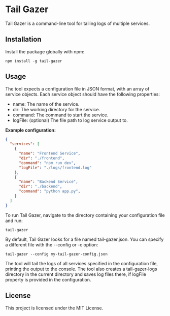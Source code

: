 # Tail Gazer

Tail Gazer is a command-line tool for tailing logs of multiple services.

## Installation

Install the package globally with npm:

```
npm install -g tail-gazer
```

## Usage

The tool expects a configuration file in JSON format, with an array of service objects.
Each service object should have the following properties:

- name: The name of the service.
- dir: The working directory for the service.
- command: The command to start the service.
- logFile: (optional) The file path to log service output to.

**Example configuration:**

```json
{
  "services": [
    {
      "name": "Frontend Service",
      "dir": "./frontend",
      "command": "npm run dev",
      "logFile": "./logs/frontend.log"
    },
    {
      "name": "Backend Service",
      "dir": "./backend",
      "command": "python app.py",
    }
  ]
}
```

To run Tail Gazer, navigate to the directory containing your configuration file and run:

```
tail-gazer
```

By default, Tail Gazer looks for a file named tail-gazer.json. You can specify a different file with the --config or -c option:

```
tail-gazer --config my-tail-gazer-config.json
```

The tool will tail the logs of all services specified in the configuration file, printing the output to the console. The tool also creates a tail-gazer-logs directory in the current directory and saves log files there, if logFile property is provided in the configuration.

## License
This project is licensed under the MIT License. 